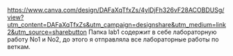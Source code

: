 https://www.canva.com/design/DAFaXqTfxZs/4ylDjFh326vF28ACOBDUSg/view?utm_content=DAFaXqTfxZs&utm_campaign=designshare&utm_medium=link2&utm_source=sharebutton
Папка lab1 содержит в себе лабораторную работу No1 и No2, до этого я отправляла все лабораторные работы по веткам.
